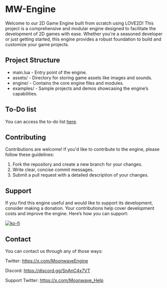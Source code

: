 # MW-Engine

Welcome to our 2D Game Engine built from scratch using LOVE2D! This project is a comprehensive and modular engine designed to facilitate the development of 2D games with ease. Whether you're a seasoned developer or just getting started, this engine provides a robust foundation to build and customize your game projects.

## Project Structure

- main.lua - Entry point of the engine.
- assets/ - Directory for storing game assets like images and sounds.
- engine/ - Contains the core engine files and modules.
- examples/ - Sample projects and demos showcasing the engine’s capabilities.

## To-Do list
You can access the to-do list [here](https://github.com/users/Virus01Official/projects/18/views/1).

## Contributing

Contributions are welcome! If you'd like to contribute to the engine, please follow these guidelines:
1. Fork the repository and create a new branch for your changes.
2. Write clear, concise commit messages.
3. Submit a pull request with a detailed description of your changes.

## Support
If you find this engine useful and would like to support its development, consider making a donation. Your contributions help cover development costs and improve the engine. Here’s how you can support:

[![ko-fi](https://ko-fi.com/img/githubbutton_sm.svg)](https://ko-fi.com/M4M5XFVTB)

## Contact
You can contact us through any of those ways:

Twitter: https://x.com/MoonwaveEngine

Discord: https://discord.gg/SnAnC4x7VT

Support Twitter: https://x.com/Moonwave_Help
